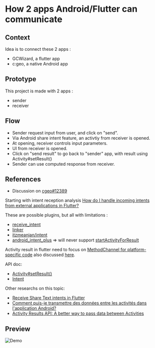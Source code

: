 # How 2 apps Android/Flutter can communicate

## Context

Idea is to connect these 2 apps : 
 - GCWizard, a flutter app 
 - c:geo, a native Android app

## Prototype

This project is made with 2 apps : 
- sender
- receiver

## Flow

- Sender request input from user, and click on "send".
- Via Android share intent feature, an activtiy from receiver is opened.
- At opening, receiver controls input parameters.
- UI from receiver is opened.
- Click on "send result" to go back to "sender" app, with result using Activity#setResult()
- Sender can use computed response from receiver.

## References

- Discussion on [cgeo#12389](https://github.com/cgeo/cgeo/issues/12389)

Starting with intent reception analysis [How do I handle incoming intents from external applications in Flutter?](https://docs.flutter.dev/get-started/flutter-for/android-devs#how-do-i-handle-incoming-intents-from-external-applications-in-flutter)

These are possible plugins, but all with limitations :
- [receive_intent](https://github.com/daadu/receive_intent)
- [linker](https://github.com/best-flutter/linker)
- [itzmeanjan/intent](https://github.com/itzmeanjan/intent)
- [android_intent_plus](https://pub.dev/packages/android_intent_plus) => will never support [startActivityForResult](https://github.com/fluttercommunity/plus_plugins/issues/344)

Activity result in flutter need to focus on [MethodChannel for platform-specific code](https://flutter.dev/docs/development/platform-integration/platform-channels)
also discussed [here](https://stackoverflow.com/questions/60091309/how-can-i-implement-onactivityresult-and-onnewintent-on-flutteractivity/60279982).

API doc: 
- [Activity#setResult()](https://developer.android.com/reference/android/app/Activity#setResult(int,%20android.content.Intent))
- [Intent](https://developer.android.com/reference/android/content/Intent)

Other researchs on this topic:
- [Receive Share Text intents in Flutter](http://blog.wafrat.com/receive-share-intents-in-flutter/#flutter-side)
- [Comment puis-je transmettre des données entre les activités dans l'application Android?](https://www.it-swarm-fr.com/fr/android/comment-puis-je-transmettre-des-donnees-entre-les-activites-dans-lapplication-android/968254309/)
- [Activity Results API: A better way to pass data between Activities](https://proandroiddev.com/is-onactivityresult-deprecated-in-activity-results-api-lets-deep-dive-into-it-302d5cf6edd)

## Preview

![Demo](demo.gif "Flow demo")
